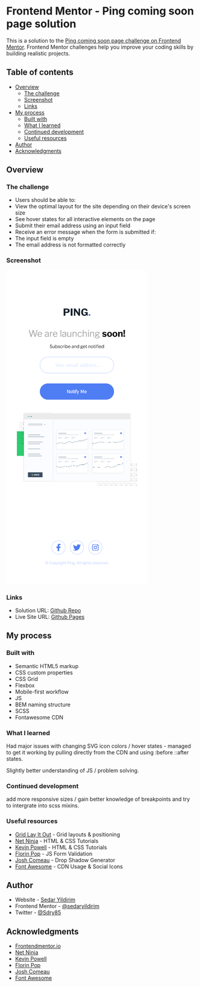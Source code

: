 # Frontend Mentor - Ping coming soon page solution

This is a solution to the [Ping coming soon page challenge on Frontend Mentor](https://www.frontendmentor.io/challenges/ping-single-column-coming-soon-page-5cadd051fec04111f7b848da). Frontend Mentor challenges help you improve your coding skills by building realistic projects. 

## Table of contents

- [Overview](#overview)
  - [The challenge](#the-challenge)
  - [Screenshot](#screenshot)
  - [Links](#links)
- [My process](#my-process)
  - [Built with](#built-with)
  - [What I learned](#what-i-learned)
  - [Continued development](#continued-development)
  - [Useful resources](#useful-resources)
- [Author](#author)
- [Acknowledgments](#acknowledgments)

## Overview

### The challenge

- Users should be able to:
- View the optimal layout for the site depending on their device's screen size
- See hover states for all interactive elements on the page
- Submit their email address using an input field
- Receive an error message when the form is submitted if:
- The input field is empty
- The email address is not formatted correctly


### Screenshot

![](./images/screenshot.png)

### Links

- Solution URL: [Github Repo](https://github.com/sedaryildirim/ping-single-column-coming-soon)
- Live Site URL: [Github Pages](https://sedaryildirim.github.io/ping-single-column-coming-soon/)

## My process

### Built with

- Semantic HTML5 markup
- CSS custom properties
- CSS Grid
- Flexbox
- Mobile-first workflow
- JS
- BEM naming structure
- SCSS
- Fontawesome CDN

### What I learned

Had major issues with changing SVG icon colors / hover states - managed to get it working by
pulling directly from the CDN and using :before ::after states.

Slightly better understanding of JS / problem solving.

### Continued development

add more responsive sizes / gain better knowledge of breakpoints and try to intergrate into 
scss mixins.

### Useful resources

- [Grid Lay It Out](https://grid.layoutit.com/) - Grid layouts & positioning
- [Net Ninja](https://www.youtube.com/thenetninja) - HTML & CSS Tutorials
- [Kevin Powell](https://www.youtube.com/kevinpowell) - HTML & CSS Tutorials
- [Florin Pop](https://www.youtube.com/florinpop) - JS Form Validation
- [Josh Comeau](https://www.joshwcomeau.com/) - Drop Shadow Generator
- [Font Awesome](https://fontawesome.com/) - CDN Usage & Social Icons

## Author

- Website - [Sedar Yildirim](https://github.com/sedaryildirim)
- Frontend Mentor - [@sedaryildirim](https://www.frontendmentor.io/profile/sedaryildirim)
- Twitter - [@Sdry85](https://www.twitter.com/sdry85)

## Acknowledgments

- [Frontendmentor.io](https://www.frontendmentor.io/)
- [Net Ninja](https://www.youtube.com/thenetninja)
- [Kevin Powell](https://www.youtube.com/kevinpowell)
- [Florin Pop](https://www.youtube.com/florinpop)
- [Josh Comeau](https://www.joshwcomeau.com/)
- [Font Awesome](https://fontawesome.com/)